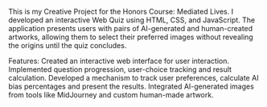 This is my Creative Project for the Honors Course: Mediated Lives.
I developed an interactive Web Quiz using HTML, CSS, and JavaScript. 
The application presents users with pairs of AI-generated and human-created artworks, allowing them to select their preferred images without revealing the origins until the quiz concludes.

Features:
Created an interactive web interface for user interaction.
Implemented question progression, user-choice tracking and result calculation.
Developed a mechanism to track user preferences, calculate AI bias percentages and present the results.
Integrated AI-generated images from tools like MidJourney and custom human-made artwork.
